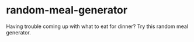 # random-meal-generator
Having trouble coming up with what to eat for dinner? Try this random meal generator.

